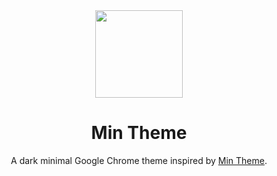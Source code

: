 <div align="center">

<img src="https://raw.githubusercontent.com/misolori/min-theme/master/icon.png" width="140" />

# Min Theme

A dark minimal Google Chrome theme inspired by [Min Theme](https://github.com/miguelsolorio/min-theme/).

</div>
